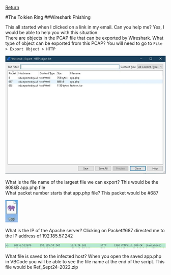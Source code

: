 [Return](https://github.com/visionthex/SANS2022-Holiday-Hack-Challange/blob/main/SANSHHC.md)

#The Tolkien Ring
##Wireshark Phishing

This all started when I clicked on a link in my email. Can you help me? Yes, I would be able to help you with this situation.
<br>
There are objects in the PCAP file that can be exported by Wireshark. What type of object can be exported from this PCAP? You will need to go to `File > Export Object > HTTP`

![image1](https://github.com/visionthex/SANS2022-Holiday-Hack-Challange/blob/main/Images/TheTolkienRing/image1.jpg "Exported files that can be analyzed further")

What is the file name of the largest file we can export? This would be the 808kB app.php file
<br>
What packet number starts that app.php file? This packet would be #687

![Image2](https://github.com/visionthex/SANS2022-Holiday-Hack-Challange/blob/main/Images/TheTolkienRing/image2.jpg "Application that was downloaded to host")

What is the IP of the Apache server? Clicking on Packet#687 directed me to the IP address of 192.185.57.242

![Image3](https://github.com/visionthex/SANS2022-Holiday-Hack-Challange/blob/main/Images/TheTolkienRing/image3.jpg "The IP Address to the Apache Server")

What file is saved to the infected host? When you open the saved app.php in VBCode you will be able to see the file name at the end of the script. This file would be Ref_Sept24-2022.zip
